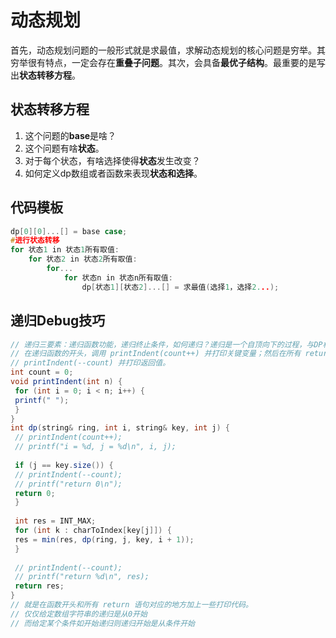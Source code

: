 # 动态规划
首先，动态规划问题的一般形式就是求最值，求解动态规划的核心问题是穷举。其穷举很有特点，一定会存在**重叠子问题**。其次，会具备**最优子结构**。最重要的是写出**状态转移方程**。

## 状态转移方程
1. 这个问题的**base**是啥？
2. 这个问题有啥**状态**。
3. 对于每个状态，有啥选择使得**状态**发生改变？
4. 如何定义dp数组或者函数来表现**状态和选择**。


## 代码模板
```C++
dp[0][0]...[] = base case;
#进行状态转移
for 状态1 in 状态1所有取值:
    for 状态2 in 状态2所有取值:
        for...
            for 状态n in 状态n所有取值:
                dp[状态1][状态2]...[] = 求最值(选择1，选择2...);
```


## 递归Debug技巧
```Java
// 递归三要素：递归函数功能，递归终止条件，如何递归？递归是一个自顶向下的过程，与DP相反
// 在递归函数的开头，调⽤ printIndent(count++) 并打印关键变量；然后在所有 return 语句之前调⽤
// printIndent(--count) 并打印返回值。
int count = 0;
void printIndent(int n) {
 for (int i = 0; i < n; i++) {
 printf(" ");
 }
}
int dp(string& ring, int i, string& key, int j) {
 // printIndent(count++);
 // printf("i = %d, j = %d\n", i, j);
 
 if (j == key.size()) {
 // printIndent(--count);
 // printf("return 0\n");
 return 0;
 }
 
 int res = INT_MAX;
 for (int k : charToIndex[key[j]]) {
 res = min(res, dp(ring, j, key, i + 1));
 }
 
 // printIndent(--count);
 // printf("return %d\n", res);
 return res;
}
// 就是在函数开头和所有 return 语句对应的地⽅加上⼀些打印代码。
// 仅仅给定数组字符串的递归是从0开始
// 而给定某个条件如开始递归则递归开始是从条件开始
```
